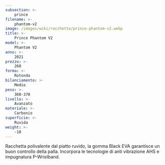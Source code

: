 ```yaml
---
subsection: >-
    prince
filename: >-
    phantom-v2
image: /images/wiki/racchette/prince-phantom-v2.webp
title: >-
    Prince Phantom V2
model: >-
    Phantom V2
anno: >-
    2021
prezzo: >-
    260
forma: >-
    Rotonda
bilanciamento: >-
    Medio
peso: >-
    360-370
livello: >-
    Avanzato
materiale: >-
    Carbonio
superficie: >-
    Ruvida
weight: >-
    -10
---
```

Racchetta polivalente dal piatto ruvido, la gomma Black EVA garantisce un buon controllo della palla. Incorpora le tecnologie di anti vibrazione AHS e impugnatura P-Wristband.